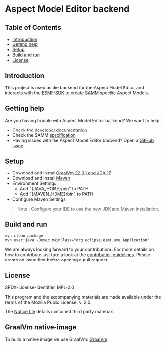 # Aspect Model Editor backend

## Table of Contents

- [Introduction](#introduction)
- [Getting help](#getting-help)
- [Setup](#setup)
- [Build and run](#build-and-run)
- [License](#license)

## Introduction

This project is used as the backend for the Aspect Model Editor and interacts with
the [ESMF-SDK](https://github.com/eclipse-esmf/esmf-sdk) to
create [SAMM](https://github.com/eclipse-esmf/esmf-semantic-aspect-meta-model) specific Aspect Models.

## Getting help

Are you having trouble with Aspect Model Editor backend? We want to help!

* Check the [developer documentation](https://eclipse-esmf.github.io)
* Check the
  SAMM [specification](https://eclipse-esmf.github.io/samm-specification/2.0.0/index.html)
* Having issues with the Aspect Model Editor backend? Open
  a [GitHub issue](https://github.com/eclipse-esmf/esmf-aspect-model-editor-backend/issues).

## Setup

* Download and
  install [GraalVm 22.3.1 and JDK 17](https://github.com/graalvm/graalvm-ce-builds/releases/tag/vm-22.3.1)
* Download and Install [Maven](https://maven.apache.org/download.cgi)
* Environment Settings
    * Add "{JAVA_HOME}/bin" to PATH
    * Add "{MAVEN_HOME}/bin" to PATH
* Configure Maven Settings

> Note : Configure your IDE to use the new JDK and Maven installation.

## Build and run

```
mvn clean package
mvn exec:java -Dexec.mainClass="org.eclipse.esmf.ame.Application"
```

We are always looking forward to your contributions. For more details on how to contribute just take a look at the
[contribution guidelines](CONTRIBUTING.md). Please create an issue first before opening a pull request.

## License

SPDX-License-Identifier: MPL-2.0

This program and the accompanying materials are made available under the terms of the
[Mozilla Public License, v. 2.0](LICENSE).

The [Notice file](NOTICE.md) details contained third party materials.

## GraalVm native-image

To build a native image we use GraalVm: [GraalVm](https://github.com/oracle/graal/tree/vm-ce-22.1.0)
